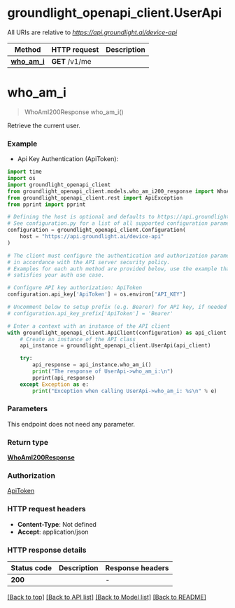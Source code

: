 # groundlight_openapi_client.UserApi

All URIs are relative to *https://api.groundlight.ai/device-api*

Method | HTTP request | Description
------------- | ------------- | -------------
[**who_am_i**](UserApi.md#who_am_i) | **GET** /v1/me | 


# **who_am_i**
> WhoAmI200Response who_am_i()



Retrieve the current user.

### Example

* Api Key Authentication (ApiToken):
```python
import time
import os
import groundlight_openapi_client
from groundlight_openapi_client.models.who_am_i200_response import WhoAmI200Response
from groundlight_openapi_client.rest import ApiException
from pprint import pprint

# Defining the host is optional and defaults to https://api.groundlight.ai/device-api
# See configuration.py for a list of all supported configuration parameters.
configuration = groundlight_openapi_client.Configuration(
    host = "https://api.groundlight.ai/device-api"
)

# The client must configure the authentication and authorization parameters
# in accordance with the API server security policy.
# Examples for each auth method are provided below, use the example that
# satisfies your auth use case.

# Configure API key authorization: ApiToken
configuration.api_key['ApiToken'] = os.environ["API_KEY"]

# Uncomment below to setup prefix (e.g. Bearer) for API key, if needed
# configuration.api_key_prefix['ApiToken'] = 'Bearer'

# Enter a context with an instance of the API client
with groundlight_openapi_client.ApiClient(configuration) as api_client:
    # Create an instance of the API class
    api_instance = groundlight_openapi_client.UserApi(api_client)

    try:
        api_response = api_instance.who_am_i()
        print("The response of UserApi->who_am_i:\n")
        pprint(api_response)
    except Exception as e:
        print("Exception when calling UserApi->who_am_i: %s\n" % e)
```



### Parameters
This endpoint does not need any parameter.

### Return type

[**WhoAmI200Response**](WhoAmI200Response.md)

### Authorization

[ApiToken](../README.md#ApiToken)

### HTTP request headers

 - **Content-Type**: Not defined
 - **Accept**: application/json

### HTTP response details
| Status code | Description | Response headers |
|-------------|-------------|------------------|
**200** |  |  -  |

[[Back to top]](#) [[Back to API list]](../README.md#documentation-for-api-endpoints) [[Back to Model list]](../README.md#documentation-for-models) [[Back to README]](../README.md)

